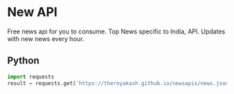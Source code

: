 # New API

Free news api for you to consume. Top News specific to India, API. Updates with new news every hour.
## Python
```python
import requests
result = requests.get('https://theroyakash.github.io/newsapis/news.json').json()
```
